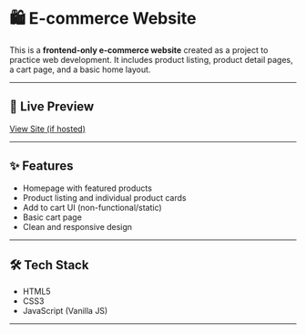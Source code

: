 # 🛍️ E-commerce Website

This is a **frontend-only e-commerce website** created as a project to practice web development. It includes product listing, product detail pages, a cart page, and a basic home layout.

---

## 🔗 Live Preview

[View Site (if hosted)](https://unibox-store.netlify.app/)  

---

## ✨ Features

- Homepage with featured products
- Product listing and individual product cards
- Add to cart UI (non-functional/static)
- Basic cart page
- Clean and responsive design

---

## 🛠️ Tech Stack

- HTML5
- CSS3
- JavaScript (Vanilla JS)

---
